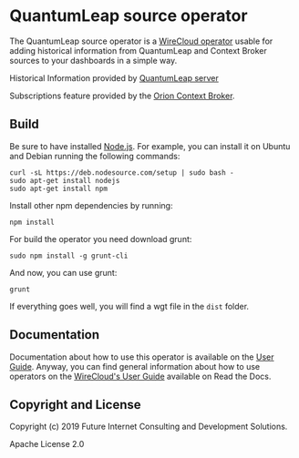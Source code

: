 # QuantumLeap source operator

The QuantumLeap source operator is a [WireCloud operator](http://wirecloud.readthedocs.org/en/latest/) usable for adding
historical information from QuantumLeap and Context Broker sources to your dashboards in a simple way. 

Historical Information provided by [QuantumLeap server](https://quantumleap.readthedocs.io/en/latest/)

Subscriptions feature provided by the [Orion Context Broker](http://catalogue.fiware.org/enablers/publishsubscribe-context-broker-orion-context-broker).

## Build

Be sure to have installed [Node.js](http://node.js). For example, you can install it on Ubuntu and Debian running the
following commands:

```console
curl -sL https://deb.nodesource.com/setup | sudo bash -
sudo apt-get install nodejs
sudo apt-get install npm
```

Install other npm dependencies by running:

```console
npm install
```

For build the operator you need download grunt:

```console
sudo npm install -g grunt-cli
```

And now, you can use grunt:

```console
grunt
```

If everything goes well, you will find a wgt file in the `dist` folder.

## Documentation

Documentation about how to use this operator is available on the [User Guide](src/doc/userguide.md). Anyway, you can
find general information about how to use operators on the
[WireCloud's User Guide](https://wirecloud.readthedocs.io/en/stable/user_guide/) available on Read the Docs.

## Copyright and License

Copyright (c) 2019 Future Internet Consulting and Development Solutions.

Apache License 2.0
